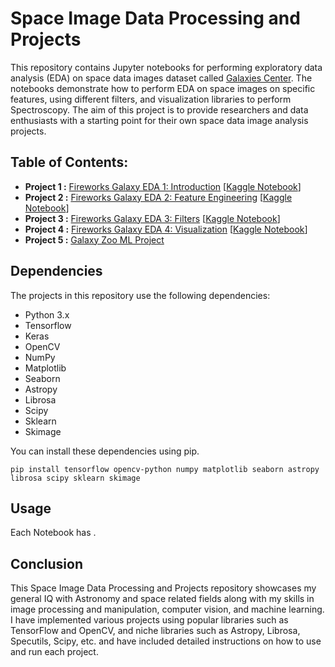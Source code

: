 # Space Image Data Processing and Projects

This repository contains Jupyter notebooks for performing exploratory data analysis (EDA) on space data images dataset called [Galaxies Center](https://www.kaggle.com/datasets/brsdincer/center-of-all-observable-galaxiesfits-allesa). The notebooks demonstrate how to perform EDA on space images on specific features, using different filters, and visualization libraries to perform Spectroscopy. The aim of this project is to provide researchers and data enthusiasts with a starting point for their own space data image analysis projects.

## Table of Contents:
* **Project 1 :** [Fireworks Galaxy EDA 1: Introduction](/FireworksGalaxy_EDA.ipynb) [[Kaggle Notebook](https://www.kaggle.com/shibinjudah/fireworks-galaxy-eda-introduction)]
* **Project 2 :** [Fireworks Galaxy EDA 2: Feature Engineering](/FireworksGalaxy_EDA_Features.ipynb) [[Kaggle Notebook](https://www.kaggle.com/shibinjudah/fireworks-galaxy-eda-features)]
* **Project 3 :** [Fireworks Galaxy EDA 3: Filters](/FireworksGalaxy_EDA_Filters.ipynb) [[Kaggle Notebook](https://www.kaggle.com/code/shibinjudah/fireworks-galaxy-eda-filters)]
* **Project 4 :** [Fireworks Galaxy EDA 4: Visualization](/FireworksGalaxy_EDA_Viz.ipynb) [[Kaggle Notebook](https://www.kaggle.com/shibinjudah/fireworks-galaxy-eda-visualization)]
* **Project 5 :** [Galaxy Zoo ML Project](/)

## Dependencies
The projects in this repository use the following dependencies:

- Python 3.x
- Tensorflow
- Keras
- OpenCV
- NumPy
- Matplotlib
- Seaborn
- Astropy
- Librosa
- Scipy
- Sklearn
- Skimage

You can install these dependencies using pip.

```
pip install tensorflow opencv-python numpy matplotlib seaborn astropy librosa scipy sklearn skimage
```

## Usage
Each Notebook has .

## Conclusion
This Space Image Data Processing and Projects repository showcases my general IQ with Astronomy and space related fields along with my skills in image processing and manipulation, computer vision, and machine learning. I have implemented various projects using popular libraries such as TensorFlow and OpenCV, and niche libraries such as Astropy, Librosa, Specutils, Scipy, etc. and have included detailed instructions on how to use and run each project.
